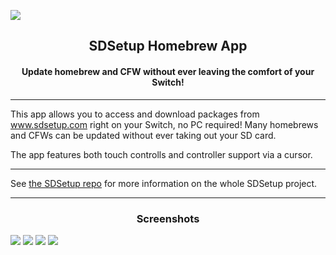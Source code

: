 ![](https://puu.sh/CpQAz/912f266a8e.png)
<h2 align="center">
SDSetup Homebrew App
</h2>
<h4 align="center">
Update homebrew and CFW without ever leaving the comfort of your Switch!
</h4>

___

This app allows you to access and download packages from www.sdsetup.com right on your Switch, no PC required! Many homebrews and CFWs can be updated without ever taking out your SD card.

The app features both touch controlls and controller support via a cursor.

___

See [the SDSetup repo](https://www.github.com/noahc3/sdsetup) for more information on the whole SDSetup project.

___

<h3 align="center">
Screenshots
</h3>

![](https://puu.sh/CpQI9/1936e16317.jpg)
![](https://puu.sh/CpQIu/6ff4a0e00f.jpg)
![](https://puu.sh/CpQIZ/3833f4f4af.jpg)
![](https://puu.sh/CpQIJ/1ddbd24bcb.jpg)
